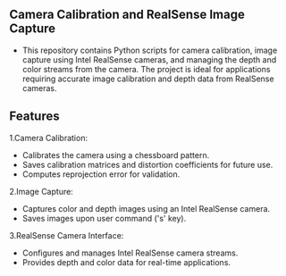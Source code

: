 ## Camera Calibration and RealSense Image Capture

- This repository contains Python scripts for camera calibration, image capture using Intel RealSense cameras, and managing the depth and color streams from the camera. The project is ideal for applications requiring accurate image calibration and depth data from RealSense cameras.

## Features

1.Camera Calibration:

- Calibrates the camera using a chessboard pattern.
- Saves calibration matrices and distortion coefficients for future use.
- Computes reprojection error for validation.

2.Image Capture:

- Captures color and depth images using an Intel RealSense camera.
- Saves images upon user command ('s' key).

3.RealSense Camera Interface:

- Configures and manages Intel RealSense camera streams.
- Provides depth and color data for real-time applications.

